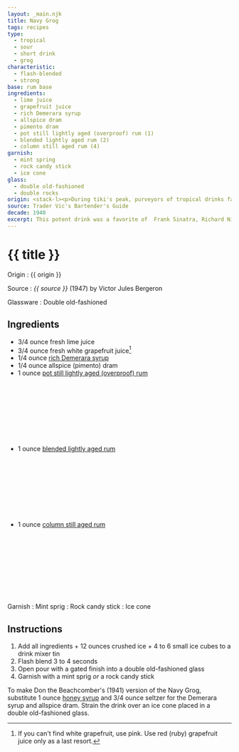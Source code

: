 ```yaml
---
layout: _main.njk
title: Navy Grog
tags: recipes
type:
  - tropical
  - sour
  - short drink
  - grog
characteristic:
  - flash-blended
  - strong
base: rum base
ingredients:
  - lime juice
  - grapefruit juice
  - rich Demerara syrup
  - allspice dram
  - pimento dram
  - pot still lightly aged (overproof) rum (1)
  - blended lightly aged rum (2)
  - column still aged rum (4)
garnish:
  - mint spring
  - rock candy stick
  - ice cone
glass:
  - double old-fashioned
  - double rocks
origin: <stack-l><p>During tiki's peak, purveyors of tropical drinks faced a marketing problem&colon; the perception among their male clientele that fruity rum drinks weren't "manly." Their solution was to concoct strong drinks branded as "grogs" and tout them as masculine tipples drunk by sailors of yore. Apart from the name, these drinks bore little resemblance to historical grogs.</p><p>Don the Beachcomber invented the Navy Grog, but it's Trader Vic's version that gained fame, partly because of its infamous adherents. Among these were Richard Nixon (a former Navy man) and Phil Spector (who drank two Navy Grogs at the Beverly Hilton Trader Vic's the night he murdered Lana Clarkson).</p></stack-l>
source: Trader Vic's Bartender's Guide
decade: 1940
excerpt: This potent drink was a favorite of  Frank Sinatra, Richard Nixon, and Phil Spector. Spector drank two Navy Grogs at the Beverly Hilton Trader Vic's the night he killed Lana Clarkson. 
---
```

<!-- markdownlint-disable MD025 -->
# {{ title }}
<!-- markdownlint-disable MD025 -->

Origin
  : {{ origin }}

Source
  : <cite>{{ source }}</cite> (1947) by  Victor Jules Bergeron

Glassware
  : Double old-fashioned

## Ingredients

* 3/4 ounce fresh lime juice
* 3/4 ounce fresh white grapefruit juice[^1]
* 1/4 ounce [rich Demerara syrup](/mixes/2-1-simple-syrup)
* 1/4 ounce allspice (pimento) dram
* 1 ounce [pot still lightly aged (overproof) rum](/rums/01-rum-pot-still-lightly-aged/)<icon-l space="1em" class="bigger" label="(1)"><span class="with-icon"><svg class="icon"><use href="/assets/images/icons/circle-1.svg#circle-1"></use></svg></span></icon-l>
* 1 ounce [blended lightly aged rum](/rums/04-rum-blended-lightly-aged/)<icon-l space="1em" class="bigger" label="(2)"><span class="with-icon"><svg class="icon"><use href="/assets/images/icons/circle-2.svg#circle-2"></use></svg></span></icon-l>
* 1 ounce [column still aged rum](/rums/08-rum-column-still-aged/)<icon-l space="1em" class="bigger" label="(4)"><span class="with-icon"><svg class="icon"><use href="/assets/images/icons/circle-4.svg#circle-4"></use></svg></span></icon-l>

Garnish
  : Mint sprig
  : Rock candy stick
  : Ice cone

[^1]: If you can't find white grapefruit, use pink. Use red (ruby) grapefruit juice only as a last resort.

## Instructions

1. Add all ingredients + 12 ounces crushed ice + 4 to 6 small ice cubes to a drink mixer tin
2. Flash blend 3 to 4 seconds
3. Open pour with a gated finish into a double old-fashioned glass
4. Garnish with a mint sprig *or* a rock candy stick

<tiki-callout type="note">

  To make Don the Beachcomber's (1941) version of the Navy Grog, substitute 1 ounce [honey syrup](/mixes/honey-syrup/) and 3/4 ounce seltzer for the Demerara syrup and allspice dram. Strain the drink over an ice cone placed in a double old-fashioned glass.

</tiki-callout>
